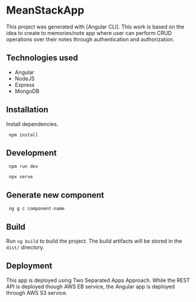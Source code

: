# MeanStackApp

This project was generated with [Angular CLI]. This work is based on the idea to create to memories/note app where user can perform CRUD operations over their notes through authentication and authorization.

## Technologies used

- Angular
- NodeJS
- Express
- MongoDB

## Installation

Install dependencies.

```http
 npm install
```

## Development 

```http
 npm run dev
```

```http
 npx serve
```

## Generate new component

```http
 ng g c component-name
```

## Build

Run `ng build` to build the project. The build artifacts will be stored in the `dist/` directory.

## Deployment

This app is deployed using Two Separated Apps Approach. While the REST API is deployed though AWS EB service, the Angular app is deployed through AWS S3 service.





